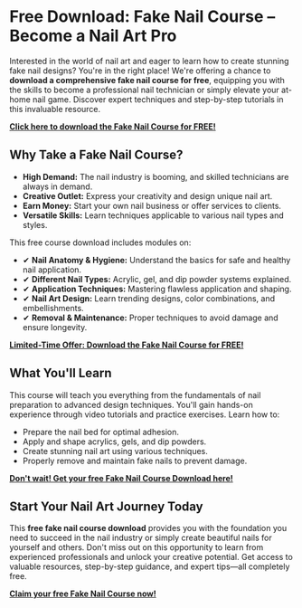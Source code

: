 # Free Download: Fake Nail Course – Become a Nail Art Pro

Interested in the world of nail art and eager to learn how to create stunning fake nail designs? You're in the right place! We're offering a chance to **download a comprehensive fake nail course for free**, equipping you with the skills to become a professional nail technician or simply elevate your at-home nail game. Discover expert techniques and step-by-step tutorials in this invaluable resource.

[**Click here to download the Fake Nail Course for FREE!**](https://udemywork.com/fake-nail-course)

## Why Take a Fake Nail Course?

*   **High Demand:** The nail industry is booming, and skilled technicians are always in demand.
*   **Creative Outlet:** Express your creativity and design unique nail art.
*   **Earn Money:** Start your own nail business or offer services to clients.
*   **Versatile Skills:** Learn techniques applicable to various nail types and styles.

This free course download includes modules on:

*   ✔ **Nail Anatomy & Hygiene:** Understand the basics for safe and healthy nail application.
*   ✔ **Different Nail Types:** Acrylic, gel, and dip powder systems explained.
*   ✔ **Application Techniques:** Mastering flawless application and shaping.
*   ✔ **Nail Art Design:** Learn trending designs, color combinations, and embellishments.
*   ✔ **Removal & Maintenance:** Proper techniques to avoid damage and ensure longevity.

[**Limited-Time Offer: Download the Fake Nail Course for FREE!**](https://udemywork.com/fake-nail-course)

## What You'll Learn

This course will teach you everything from the fundamentals of nail preparation to advanced design techniques. You'll gain hands-on experience through video tutorials and practice exercises. Learn how to:

*   Prepare the nail bed for optimal adhesion.
*   Apply and shape acrylics, gels, and dip powders.
*   Create stunning nail art using various techniques.
*   Properly remove and maintain fake nails to prevent damage.

[**Don't wait! Get your free Fake Nail Course Download here!**](https://udemywork.com/fake-nail-course)

## Start Your Nail Art Journey Today

This **free fake nail course download** provides you with the foundation you need to succeed in the nail industry or simply create beautiful nails for yourself and others. Don't miss out on this opportunity to learn from experienced professionals and unlock your creative potential. Get access to valuable resources, step-by-step guidance, and expert tips—all completely free.

[**Claim your free Fake Nail Course now!**](https://udemywork.com/fake-nail-course)
